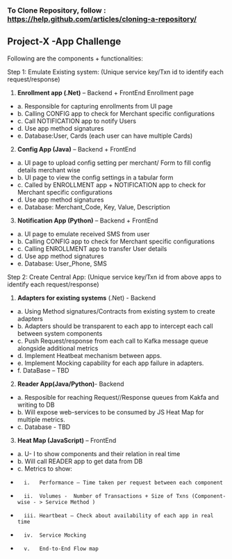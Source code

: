 ### To Clone Repository, follow : https://help.github.com/articles/cloning-a-repository/

## Project-X -App Challenge

Following are the components + functionalities:

Step 1: Emulate Existing system:  (Unique service key/Txn id to identify each request/response)

1) **Enrollment app (.Net)** – Backend + FrontEnd Enrollment page
-  	a. Responsible for capturing enrollments from UI page
- 	b. Calling CONFIG app to check for Merchant specific configurations
- 	c. Call NOTIFICATION app to notify Users
- 	d. Use app method signatures
- 	e. Database:User, Cards (each user can have multiple Cards)

2) **Config App (Java)** – Backend + FrontEnd
-   a. UI page to upload config setting per merchant/ Form to fill config details merchant wise
- 	b. UI page to view the config settings in a tabular form
- 	c. Called by ENROLLMENT app +  NOTIFICATION app to check for Merchant specific configurations
- 	d. Use app method signatures
- 	e. Database: Merchant_Code, Key, Value, Description

3) **Notification App (Python)** – Backend + FrontEnd
-   a. UI page to emulate received SMS from user
- 	b. Calling CONFIG app to check for Merchant specific configurations
- 	c. Calling ENROLLMENT app to transfer User details
- 	d. Use app method signatures
- 	e. Database: User_Phone, SMS

Step 2: Create Central App: (Unique service key/Txn id from above apps to identify each request/response)

1) **Adapters for existing systems** (.Net) - Backend
-   a. Using Method signatures/Contracts from existing system to create adapters
- 	b. Adapters should be transparent to each app to intercept each call between system components
- 	c. Push Request/response from each call to Kafka message queue alongside additional metrics
- 	d. Implement Heatbeat mechanism between apps.
- 	e. Implement Mocking capability for each app failure in adapters.
- 	f. DataBase – TBD

2) **Reader App(Java/Python)**- Backend
-   a. Resposible for reaching Request//Response queues from Kakfa and writing to DB
-   b. Will expose web-services to be consumed by JS Heat Map for multiple metrics.
-   c. Database - TBD

3) **Heat Map (JavaScript)** – FrontEnd
-	a. U- I to show components and their relation in real time
- 	b. Will call READER app to get data from DB
- 	c. Metrics to show:
- 		i.   Performance – Time taken per request between each component
- 		ii.  Volumes -  Number of Transactions + Size of Txns (Component-wise - > Service Method )
- 		iii. Heartbeat – Check about availability of each app in real time
-   	iv.  Service Mocking
-   	v.   End-to-End Flow map
